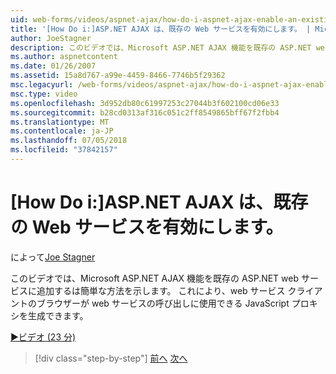 ```yaml
---
uid: web-forms/videos/aspnet-ajax/how-do-i-aspnet-ajax-enable-an-existing-web-service
title: '[How Do i:]ASP.NET AJAX は、既存の Web サービスを有効にします。 | Microsoft Docs'
author: JoeStagner
description: このビデオでは、Microsoft ASP.NET AJAX 機能を既存の ASP.NET web サービスに追加するは簡単な方法を示します。 これにより、web サービスは gene.
ms.author: aspnetcontent
ms.date: 01/26/2007
ms.assetid: 15a8d767-a99e-4459-8466-7746b5f29362
msc.legacyurl: /web-forms/videos/aspnet-ajax/how-do-i-aspnet-ajax-enable-an-existing-web-service
msc.type: video
ms.openlocfilehash: 3d952db80c61997253c27044b3f602100cd06e33
ms.sourcegitcommit: b28cd0313af316c051c2ff8549865bff67f2fbb4
ms.translationtype: MT
ms.contentlocale: ja-JP
ms.lasthandoff: 07/05/2018
ms.locfileid: "37842157"
---
```

<a name="how-do-i-aspnet-ajax-enable-an-existing-web-service"></a>[How Do i:]ASP.NET AJAX は、既存の Web サービスを有効にします。
====================
によって[Joe Stagner](https://github.com/JoeStagner)

このビデオでは、Microsoft ASP.NET AJAX 機能を既存の ASP.NET web サービスに追加するは簡単な方法を示します。 これにより、web サービス クライアントのブラウザーが web サービスの呼び出しに使用できる JavaScript プロキシを生成できます。

[&#9654;ビデオ (23 分)](https://channel9.msdn.com/Blogs/ASP-NET-Site-Videos/how-do-i-aspnet-ajax-enable-an-existing-web-service)

> [!div class="step-by-step"]
> [前へ](how-do-i-add-aspnet-ajax-features-to-an-existing-web-application.md)
> [次へ](how-do-i-use-the-aspnet-ajax-client-library-controls.md)
